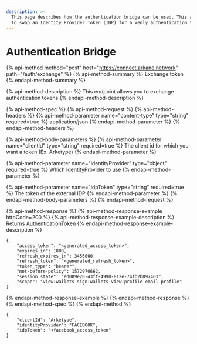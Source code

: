 ```yaml
---
description: >-
  This page describes how the authentication bridge can be used. This allows you
  to swap an Identity Provider Token (IDP) for a Venly authentication token.
---
```


# Authentication Bridge

{% api-method method="post" host="https://connect.arkane.network" path="/auth/exchange" %}
{% api-method-summary %}
Exchange token
{% endapi-method-summary %}

{% api-method-description %}
This endpoint allows you to exchange authentication tokens
{% endapi-method-description %}

{% api-method-spec %}
{% api-method-request %}
{% api-method-headers %}
{% api-method-parameter name="content-type" type="string" required=true %}
application/json
{% endapi-method-parameter %}
{% endapi-method-headers %}

{% api-method-body-parameters %}
{% api-method-parameter name="clientId" type="string" required=true %}
The client id for which you want a token \(Ex. Arketype\)
{% endapi-method-parameter %}

{% api-method-parameter name="identityProvider" type="object" required=true %}
Which IdentityProvider to use
{% endapi-method-parameter %}

{% api-method-parameter name="idpToken" type="string" required=true %}
The token of the external IDP
{% endapi-method-parameter %}
{% endapi-method-body-parameters %}
{% endapi-method-request %}

{% api-method-response %}
{% api-method-response-example httpCode=200 %}
{% api-method-response-example-description %}
Returns AuthenticationToken
{% endapi-method-response-example-description %}

```
{
    "access_token": "<generated_access_token>",
    "expires_in": 1800,
    "refresh_expires_in": 3456000,
    "refresh_token": "<generated_refresh_token>",
    "token_type": "bearer",
    "not-before-policy": 1572970662,
    "session_state": "ed089e20-43ff-4990-812e-74fb2b897403",
    "scope": "view:wallets sign:wallets view:profile email profile"
}
```
{% endapi-method-response-example %}
{% endapi-method-response %}
{% endapi-method-spec %}
{% endapi-method %}

```text
{
    "clientId": "Arketype",
    "identityProvider": "FACEBOOK",
    "idpToken": "<facebook_access_token"
}
```



